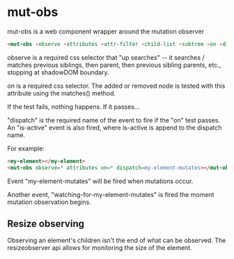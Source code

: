 # mut-obs

mut-obs is a web component wrapper around the mutation observer

```html
<mut-obs -observe -attributes -attr-filter -child-list -subtree -on -dispatch -bubbles -composed></mut-obs>
```

observe is a required css selector that "up searches" -- it searches / matches previous siblings, then parent, then previous sibling parents, etc., stopping at shadowDOM boundary.

on is a required css selector.  The added or removed node is tested with this attribute using the matches() method. 

If the test fails, nothing happens.  If it passes...

"dispatch" is the required name of the event to fire if the "on" test passes. An "is-active" event is also fired, where is-active is append to the dispatch name.

For example:

```html
<my-element></my-element>
<mut-obs observe=* attributes on=* dispatch=my-element-mutates></mut-obs>
```

Event "my-element-mutates" will be fired when mutations occur.  

Another event, "watching-for-my-element-mutates" is fired the moment mutation observation begins.

## Resize observing

Observing an element's children isn't the end of what can be observed.  The resizeobserver api allows for monitoring the size of the element.  





